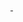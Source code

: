 <div>
  <a href="https://github.com/FelipeRamiris">
    <img heigt="180em" src="" />
    <img heigt="180em" src="" />
</div>
